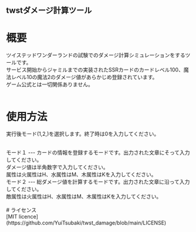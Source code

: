 ## twstダメージ計算ツール

# 概要 

ツイステッドワンダーランドの試験でのダメージ計算シミュレーションをするツールです。<br>
サービス開始からジャミルまでの実装されたSSRカードのカードレベル100、魔法レベル10の魔法2のダメージ値があらかじめ登録されています。<br>
ゲーム公式とは一切関係ありません。<br>
<br>
# 使用方法<br>
実行後モード(1,2,)を選択します。終了時は0を入力してください。<br>

<br>
モード１
---
カードの情報を登録するモードです。出力された文章にそって入力してください。<br>
ダメージ値は半角数字で入力してください。<br>
属性は火属性はH、水属性はM、木属性はKを入力してください。<br>
モード２
---
総ダメージ値を計算するモードです。出力された文章に沿って入力してください。<br>
敵属性は火属性はH、水属性はM、木属性はKを入力してください。<br>
<br>
# ライセンス<br>
[MIT licence]
(https://github.com/YuiTsubaki/twst_damage/blob/main/LICENSE)
